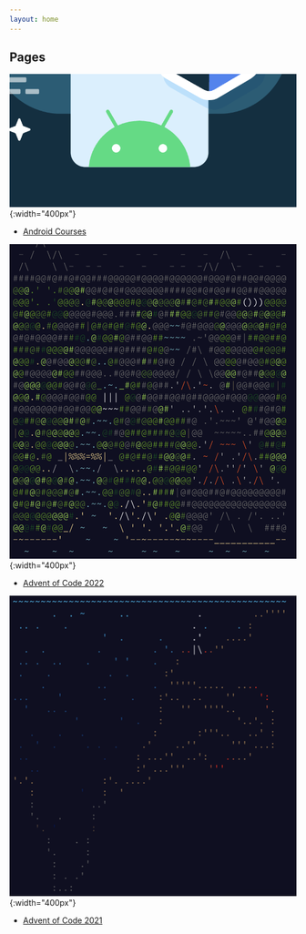 ```yaml
---
layout: home
---
```


## Pages

![Android Bot](/assets/img/courses/android-bot.png){:width="400px"}

- [Android Courses](/courses/android.html)

![Screenshot AOC 2022](/assets/img/aoc/aoc-2022.png){:width="400px"}

- [Advent of Code 2022](/aoc/aoc22.html)

![Screenshot AOC 2021](/assets/img/aoc/aoc-2021.png){:width="400px"}

- [Advent of Code 2021](/aoc/aoc21.html)

